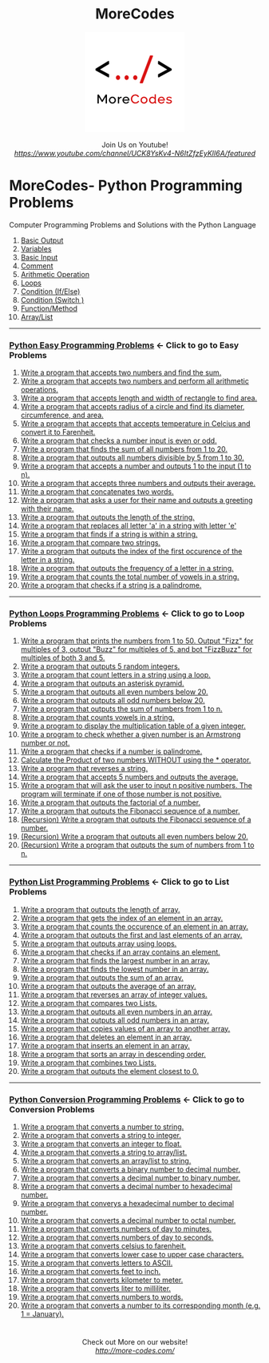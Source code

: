 <h1 align="center">MoreCodes</h1>
<p align="center"> 
  <img src="/morecodescir.png"/>
</p>

<p align="center">
Join Us on Youtube! <br/>
<i><u>https://www.youtube.com/channel/UCK8YsKv4-N6ItZfzEyKlI6A/featured</u></i>
</p>

#

# MoreCodes- Python Programming Problems
Computer Programming Problems and Solutions with the Python Language

1. <a href="https://github.com/ArjunAranetaCodes/MoreCodes-Go/blob/master/Basics1.py" target="_blank">Basic Output</a>
2. <a href="https://github.com/ArjunAranetaCodes/MoreCodes-Go/blob/master/Basics2.py" target="_blank">Variables</a>
3. <a href="https://github.com/ArjunAranetaCodes/MoreCodes-Go/blob/master/Basics3.py" target="_blank">Basic Input</a>
4. <a href="https://github.com/ArjunAranetaCodes/MoreCodes-Go/blob/master/Basics4.py" target="_blank">Comment</a>
5. <a href="https://github.com/ArjunAranetaCodes/MoreCodes-Go/blob/master/Basics5.py" target="_blank">Arithmetic Operation</a>
6. <a href="https://github.com/ArjunAranetaCodes/MoreCodes-Go/blob/master/Basics6.py" target="_blank">Loops</a>
7. <a href="https://github.com/ArjunAranetaCodes/MoreCodes-Go/blob/master/Basics7.py" target="_blank">Condition (If/Else)</a>
8. <a href="https://github.com/ArjunAranetaCodes/MoreCodes-Go/blob/master/Basics8.py" target="_blank">Condition (Switch )</a>
9. <a href="https://github.com/ArjunAranetaCodes/MoreCodes-Go/blob/master/Basics9.py" target="_blank">Function/Method</a>
10. <a href="https://github.com/ArjunAranetaCodes/MoreCodes-Go/blob/master/Basics10.py" target="_blank">Array/List</a>

- - - -
### [Python Easy Programming Problems](Easy%20Problems/) <- Click to go to Easy Problems

1. <a href="https://github.com/ArjunAranetaCodes/MoreCodes-Go/blob/master/Easy%20Problems/problem1.py" target="_blank">Write a program that accepts two numbers and find the sum.</a>
2. <a href="https://github.com/ArjunAranetaCodes/MoreCodes-Go/blob/master/Easy%20Problems/problem2.py" target="_blank">Write a program that accepts two numbers and perform all arithmetic operations.</a>
3. <a href="https://github.com/ArjunAranetaCodes/MoreCodes-Go/blob/master/Easy%20Problems/problem3.py" target="_blank">Write a program that accepts length and width of rectangle to find area.</a>
4. <a href="https://github.com/ArjunAranetaCodes/MoreCodes-Go/blob/master/Easy%20Problems/problem4.py" target="_blank">Write a program that accepts radius of a circle and find its diameter, circumference, and area.</a>
5. <a href="https://github.com/ArjunAranetaCodes/MoreCodes-Go/blob/master/Easy%20Problems/problem5.py" target="_blank">Write a program that accepts that accepts temperature in Celcius and convert it to Farenheit.</a>
6. <a href="https://github.com/ArjunAranetaCodes/MoreCodes-Go/blob/master/Easy%20Problems/problem6.py" target="_blank">Write a program that checks a number input is even or odd.</a>
7. <a href="https://github.com/ArjunAranetaCodes/MoreCodes-Go/blob/master/Easy%20Problems/problem7.py" target="_blank">Write a program that finds the sum of all numbers from 1 to 20.</a>
8. <a href="https://github.com/ArjunAranetaCodes/MoreCodes-Go/blob/master/Easy%20Problems/problem8.py" target="_blank">Write a program that outputs all numbers divisible by 5 from 1 to 30.</a>
9. <a href="https://github.com/ArjunAranetaCodes/MoreCodes-Go/blob/master/Easy%20Problems/problem9.py" target="_blank">Write a program that accepts a number and outputs 1 to the input (1 to n).</a>
10. <a href="https://github.com/ArjunAranetaCodes/MoreCodes-Go/blob/master/Easy%20Problems/problem10.py" target="_blank">Write a program that accepts three numbers and outputs their average.</a>
11. <a href="https://github.com/ArjunAranetaCodes/MoreCodes-Go/blob/master/Easy%20Problems/problem11.py" target="_blank">Write a program that concatenates two words.</a>
12. <a href="https://github.com/ArjunAranetaCodes/MoreCodes-Go/blob/master/Easy%20Problems/problem12.py" target="_blank">Write a program that asks a user for their name and outputs a greeting with their name.</a>
13. <a href="https://github.com/ArjunAranetaCodes/MoreCodes-Go/blob/master/Easy%20Problems/problem13.py" target="_blank">Write a program that outputs the length of the string.</a>
14. <a href="https://github.com/ArjunAranetaCodes/MoreCodes-Go/blob/master/Easy%20Problems/problem14.py" target="_blank">Write a program that replaces all letter 'a' in a string with letter 'e'</a>
15. <a href="https://github.com/ArjunAranetaCodes/MoreCodes-Go/blob/master/Easy%20Problems/problem15.py" target="_blank">Write a program that finds if a string is within a string.</a>
16. <a href="https://github.com/ArjunAranetaCodes/MoreCodes-Go/blob/master/Easy%20Problems/problem16.py" target="_blank">Write a program that compare two strings.</a>
17. <a href="https://github.com/ArjunAranetaCodes/MoreCodes-Go/blob/master/Easy%20Problems/problem17.py" target="_blank">Write a program that outputs the index of the first occurence of the letter in a string.</a>
18. <a href="https://github.com/ArjunAranetaCodes/MoreCodes-Go/blob/master/Easy%20Problems/problem18.py" target="_blank">Write a program that outputs the frequency of a letter in a string.</a>
19. <a href="https://github.com/ArjunAranetaCodes/MoreCodes-Go/blob/master/Easy%20Problems/problem19.py" target="_blank">Write a program that counts the total number of vowels in a string.</a>
20. <a href="https://github.com/ArjunAranetaCodes/MoreCodes-Go/blob/master/Easy%20Problems/problem20.py" target="_blank">Write a program that checks if a string is a palindrome.</a>

- - - -
### [Python Loops Programming Problems](Loops/) <- Click to go to Loop Problems

1. <a href="https://github.com/ArjunAranetaCodes/MoreCodes-Go/blob/master/Loops/problem1.py" target="_blank">Write a program that prints the numbers from 1 to 50. Output "Fizz" for multiples of 3, output "Buzz" for multiples of 5, and bot "FizzBuzz" for multiples of both 3 and 5.</a>
2. <a href="https://github.com/ArjunAranetaCodes/MoreCodes-Go/blob/master/Loops/problem2.py" target="_blank">Write a program that outputs 5 random integers.</a>
3. <a href="https://github.com/ArjunAranetaCodes/MoreCodes-Go/blob/master/Loops/problem3.py" target="_blank">Write a program that count letters in a string using a loop.</a>
4. <a href="https://github.com/ArjunAranetaCodes/MoreCodes-Go/blob/master/Loops/problem4.py" target="_blank">Write a program that outputs an asterisk pyramid.</a>
5. <a href="https://github.com/ArjunAranetaCodes/MoreCodes-Go/blob/master/Loops/problem5.py" target="_blank">Write a program that outputs all even numbers below 20.</a>
6. <a href="https://github.com/ArjunAranetaCodes/MoreCodes-Go/blob/master/Loops/problem6.py" target="_blank">Write a program that outputs all odd numbers below 20.</a>
7. <a href="https://github.com/ArjunAranetaCodes/MoreCodes-Go/blob/master/Loops/problem7.py" target="_blank">Write a program that outputs the sum of numbers from 1 to n.</a>
8. <a href="https://github.com/ArjunAranetaCodes/MoreCodes-Go/blob/master/Loops/problem8.py" target="_blank">Write a program that counts vowels in a string.</a>
9. <a href="https://github.com/ArjunAranetaCodes/MoreCodes-Go/blob/master/Loops/problem9.py" target="_blank">Write a program to display the multiplication table of a given integer.</a>
10. <a href="https://github.com/ArjunAranetaCodes/MoreCodes-Go/blob/master/Loops/problem10.py" target="_blank">Write a program to check whether a given number is an Armstrong number or not.</a>
11. <a href="https://github.com/ArjunAranetaCodes/MoreCodes-Go/blob/master/Loops/problem11.py" target="_blank">Write a program that checks if a number is palindrome.</a>
12. <a href="https://github.com/ArjunAranetaCodes/MoreCodes-Go/blob/master/Loops/problem12.py" target="_blank">Calculate the Product of two numbers WITHOUT using the * operator.</a>
13. <a href="https://github.com/ArjunAranetaCodes/MoreCodes-Go/blob/master/Loops/problem13.py" target="_blank">Write a program that reverses a string.</a>
14. <a href="https://github.com/ArjunAranetaCodes/MoreCodes-Go/blob/master/Loops/problem14.py" target="_blank">Write a program that accepts 5 numbers and outputs the average.</a>
15. <a href="https://github.com/ArjunAranetaCodes/MoreCodes-Go/blob/master/Loops/problem15.py" target="_blank">Write a program that will ask the user to input n positive numbers. The program will terminate if one of those number is not positive.</a>
16. <a href="https://github.com/ArjunAranetaCodes/MoreCodes-Go/blob/master/Loops/problem16.py" target="_blank">Write a program that outputs the factorial of a number.</a>
17. <a href="https://github.com/ArjunAranetaCodes/MoreCodes-Go/blob/master/Loops/problem17.py" target="_blank">Write a program that outputs the Fibonacci sequence of a number.</a>
18. <a href="https://github.com/ArjunAranetaCodes/MoreCodes-Go/blob/master/Loops/problem18.py" target="_blank">(Recursion) Write a program that outputs the Fibonacci sequence of a number.</a>
19. <a href="https://github.com/ArjunAranetaCodes/MoreCodes-Go/blob/master/Loops/problem19.py" target="_blank">(Recursion) Write a program that outputs all even numbers below 20.</a>
20. <a href="https://github.com/ArjunAranetaCodes/MoreCodes-Go/blob/master/Loops/problem20.py" target="_blank">(Recursion) Write a program that outputs the sum of numbers from 1 to n.</a>

- - - -
### [Python List Programming Problems](Lists/) <- Click to go to List Problems

1. <a href="https://github.com/ArjunAranetaCodes/MoreCodes-Go/blob/master/Lists/problem1.py" target="_blank">Write a program that outputs the length of array.</a>
2. <a href="https://github.com/ArjunAranetaCodes/MoreCodes-Go/blob/master/Lists/problem2.py" target="_blank">Write a program that gets the index of an element in an array.</a>
3. <a href="https://github.com/ArjunAranetaCodes/MoreCodes-Go/blob/master/Lists/problem3.py" target="_blank">Write a program that counts the occurence of an element in an array.</a>
4. <a href="https://github.com/ArjunAranetaCodes/MoreCodes-Go/blob/master/Lists/problem4.py" target="_blank">Write a program that outputs the first and last elements of an array.</a>
5. <a href="https://github.com/ArjunAranetaCodes/MoreCodes-Go/blob/master/Lists/problem5.py" target="_blank">Write a program that outputs array using loops.</a>
6. <a href="https://github.com/ArjunAranetaCodes/MoreCodes-Go/blob/master/Lists/problem6.py" target="_blank">Write a program that checks if an array contains an element.</a>
7. <a href="https://github.com/ArjunAranetaCodes/MoreCodes-Go/blob/master/Lists/problem7.py" target="_blank">Write a program that finds the largest number in an array.</a>
8. <a href="https://github.com/ArjunAranetaCodes/MoreCodes-Go/blob/master/Lists/problem8.py" target="_blank">Write a program that finds the lowest number in an array.</a>
9. <a href="https://github.com/ArjunAranetaCodes/MoreCodes-Go/blob/master/Lists/problem9.py" target="_blank">Write a program that outputs the sum of an array.</a>
10. <a href="https://github.com/ArjunAranetaCodes/MoreCodes-Go/blob/master/Lists/problem10.py" target="_blank">Write a program that outputs the average of an array.</a>
11. <a href="https://github.com/ArjunAranetaCodes/MoreCodes-Go/blob/master/Lists/problem11.py" target="_blank">Write a program that reverses an array of integer values.</a>
12. <a href="https://github.com/ArjunAranetaCodes/MoreCodes-Go/blob/master/Lists/problem12.py" target="_blank">Write a program that compares two Lists.</a>
13. <a href="https://github.com/ArjunAranetaCodes/MoreCodes-Go/blob/master/Lists/problem13.py" target="_blank">Write a program that outputs all even numbers in an array.</a>
14. <a href="https://github.com/ArjunAranetaCodes/MoreCodes-Go/blob/master/Lists/problem14.py" target="_blank">Write a program that outputs all odd numbers in an array.</a>
15. <a href="https://github.com/ArjunAranetaCodes/MoreCodes-Go/blob/master/Lists/problem15.py" target="_blank">Write a program that copies values of an array to another array.</a>
16. <a href="https://github.com/ArjunAranetaCodes/MoreCodes-Go/blob/master/Lists/problem16.py" target="_blank">Write a program that deletes an element in an array.</a>
17. <a href="https://github.com/ArjunAranetaCodes/MoreCodes-Go/blob/master/Lists/problem17.py" target="_blank">Write a program that inserts an element in an array.</a>
18. <a href="https://github.com/ArjunAranetaCodes/MoreCodes-Go/blob/master/Lists/problem18.py" target="_blank">Write a program that sorts an array in descending order.</a>
19. <a href="https://github.com/ArjunAranetaCodes/MoreCodes-Go/blob/master/Lists/problem19.py" target="_blank">Write a program that combines two Lists.</a>
20. <a href="https://github.com/ArjunAranetaCodes/MoreCodes-Go/blob/master/Lists/problem20.py" target="_blank">Write a program that outputs the element closest to 0.</a>

- - - - 
###  [Python Conversion Programming Problems](Conversions/) <- Click to go to Conversion Problems

1. <a href="https://github.com/ArjunAranetaCodes/MoreCodes-Go/blob/master/Conversions/problem1.py" target="_blank">Write a program that converts a number to string.</a>
2. <a href="https://github.com/ArjunAranetaCodes/MoreCodes-Go/blob/master/Conversions/problem2.py" target="_blank">Write a program that converts a string to integer.</a>
3. <a href="https://github.com/ArjunAranetaCodes/MoreCodes-Go/blob/master/Conversions/problem3.py" target="_blank">Write a program that converts an integer to float.</a>
4. <a href="https://github.com/ArjunAranetaCodes/MoreCodes-Go/blob/master/Conversions/problem4.py" target="_blank">Write a program that converts a string to array/list.</a>
5. <a href="https://github.com/ArjunAranetaCodes/MoreCodes-Go/blob/master/Conversions/problem5.py" target="_blank">Write a program that converts an array/list to string.</a>
6. <a href="https://github.com/ArjunAranetaCodes/MoreCodes-Go/blob/master/Conversions/problem6.py" target="_blank">Write a program that converts a binary number to decimal number.</a>
7. <a href="https://github.com/ArjunAranetaCodes/MoreCodes-Go/blob/master/Conversions/problem7.py" target="_blank">Write a program that converts a decimal number to binary number.</a>
8. <a href="https://github.com/ArjunAranetaCodes/MoreCodes-Go/blob/master/Conversions/problem8.py" target="_blank">Write a program that converts a decimal number to hexadecimal number.</a>
9. <a href="https://github.com/ArjunAranetaCodes/MoreCodes-Go/blob/master/Conversions/problem9.py" target="_blank">Write a program that converys a hexadecimal number to decimal number.</a>
10. <a href="https://github.com/ArjunAranetaCodes/MoreCodes-Go/blob/master/Conversions/problem10.py" target="_blank">Write a program that converts a decimal number to octal number.</a>
11. <a href="https://github.com/ArjunAranetaCodes/MoreCodes-Go/blob/master/Conversions/problem11.py" target="_blank">Write a program that converts numbers of day to minutes.</a>
12. <a href="https://github.com/ArjunAranetaCodes/MoreCodes-Go/blob/master/Conversions/problem12.py" target="_blank">Write a program that converts numbers of day to seconds.</a>
13. <a href="https://github.com/ArjunAranetaCodes/MoreCodes-Go/blob/master/Conversions/problem13.py" target="_blank">Write a program that converts celsius to farenheit.</a>
14. <a href="https://github.com/ArjunAranetaCodes/MoreCodes-Go/blob/master/Conversions/problem14.py" target="_blank">Write a program that converts lower case to upper case characters.</a>
15. <a href="https://github.com/ArjunAranetaCodes/MoreCodes-Go/blob/master/Conversions/problem15.py" target="_blank">Write a program that converts letters to ASCII.</a>
16. <a href="https://github.com/ArjunAranetaCodes/MoreCodes-Go/blob/master/Conversions/problem16.py" target="_blank">Write a program that converts feet to inch.</a>
17. <a href="https://github.com/ArjunAranetaCodes/MoreCodes-Go/blob/master/Conversions/problem17.py" target="_blank">Write a program that converts kilometer to meter.</a>
18. <a href="https://github.com/ArjunAranetaCodes/MoreCodes-Go/blob/master/Conversions/problem18.py" target="_blank">Write a program that converts liter to milliliter.</a>
19. <a href="https://github.com/ArjunAranetaCodes/MoreCodes-Go/blob/master/Conversions/problem19.py" target="_blank">Write a program that converts numbers to words.</a>
20. <a href="https://github.com/ArjunAranetaCodes/MoreCodes-Go/blob/master/Conversions/problem20.py" target="_blank">Write a program that converts a number to its corresponding month (e.g. 1 = January).</a>

#

<p align="center">
Check out More on our website! <br/>
<i><u>http://more-codes.com/</u></i>
</p>
